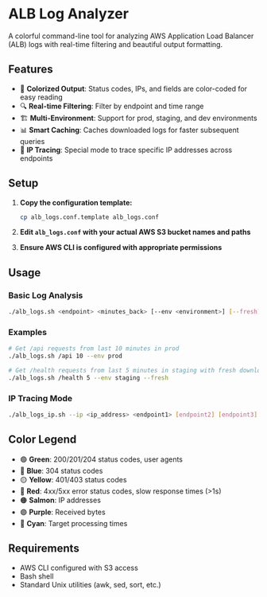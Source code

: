 # ALB Log Analyzer

A colorful command-line tool for analyzing AWS Application Load Balancer (ALB) logs with real-time filtering and beautiful output formatting.

## Features

- 🌈 **Colorized Output**: Status codes, IPs, and fields are color-coded for easy reading
- 🔍 **Real-time Filtering**: Filter by endpoint and time range
- 🏗️ **Multi-Environment**: Support for prod, staging, and dev environments  
- 📊 **Smart Caching**: Caches downloaded logs for faster subsequent queries
- 🎯 **IP Tracing**: Special mode to trace specific IP addresses across endpoints

## Setup

1. **Copy the configuration template:**
   ```bash
   cp alb_logs.conf.template alb_logs.conf
   ```

2. **Edit `alb_logs.conf` with your actual AWS S3 bucket names and paths**

3. **Ensure AWS CLI is configured with appropriate permissions**

## Usage

### Basic Log Analysis
```bash
./alb_logs.sh <endpoint> <minutes_back> [--env <environment>] [--fresh]
```

### Examples
```bash
# Get /api requests from last 10 minutes in prod
./alb_logs.sh /api 10 --env prod

# Get /health requests from last 5 minutes in staging with fresh download
./alb_logs.sh /health 5 --env staging --fresh
```

### IP Tracing Mode
```bash
./alb_logs_ip.sh --ip <ip_address> <endpoint1> [endpoint2] [endpoint3] ...
```

## Color Legend

- 🟢 **Green**: 200/201/204 status codes, user agents
- 🔵 **Blue**: 304 status codes  
- 🟡 **Yellow**: 401/403 status codes
- 🔴 **Red**: 4xx/5xx error status codes, slow response times (>1s)
- 🟠 **Salmon**: IP addresses
- 🟣 **Purple**: Received bytes
- 🔵 **Cyan**: Target processing times

## Requirements

- AWS CLI configured with S3 access
- Bash shell
- Standard Unix utilities (awk, sed, sort, etc.)
